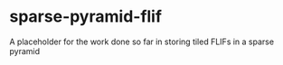 # sparse-pyramid-flif
A placeholder for the work done so far in storing tiled FLIFs in a sparse pyramid
